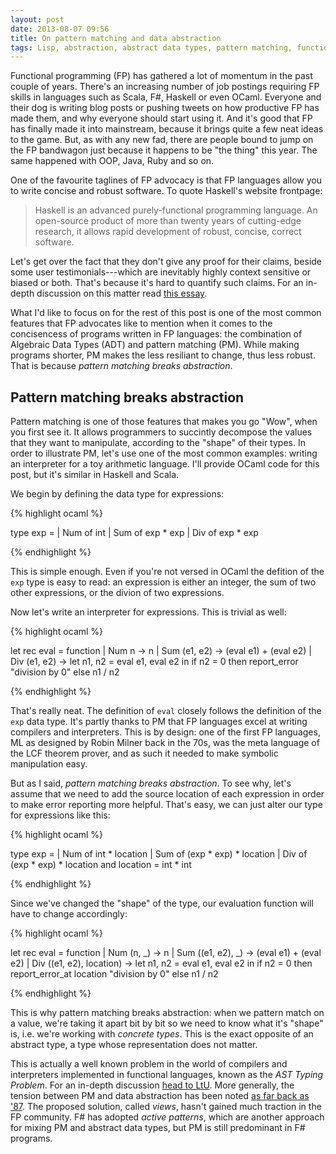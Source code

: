 ```yaml
---
layout: post
date: 2013-08-07 09:56
title: On pattern matching and data abstraction
tags: Lisp, abstraction, abstract data types, pattern matching, functional programming
---
```


Functional programming (FP) has gathered a lot of momentum in the past couple of years. There's an increasing number of job postings requiring FP skills in languages such as Scala, F#, Haskell or even OCaml. Everyone and their dog is writing blog posts or pushing tweets on how productive FP has made them, and why everyone should start using it. And it's good that FP has finally made it into mainstream, because it brings quite a few neat ideas to the game. But, as with any new fad, there are people bound to jump on the FP bandwagon just because it happens to be "the thing" this year. The same happened with OOP, Java, Ruby and so on.

One of the favourite taglines of FP advocacy is that FP languages allow you to write concise and robust software. To quote Haskell's website frontpage:

> Haskell is an advanced purely-functional programming language. An open-source product of more than twenty years of cutting-edge research, it allows rapid development of robust, concise, correct software.

Let's get over the fact that they don't give any proof for their claims, beside some user testimonials---which are inevitably highly context sensitive or biased or both. That's because it's hard to quantify such claims. For an in-depth discussion on this matter read [this essay](http://tagide.com/blog/2012/03/research-in-programming-languages/).

What I'd like to focus on for the rest of this post is one of the most common features that FP advocates like to mention when it comes to the concisencess of programs written in FP languages: the combination of Algebraic Data Types (ADT) and pattern matching (PM). While making programs shorter, PM makes the less resiliant to change, thus less robust. That is because _pattern matching breaks abstraction_.

## Pattern matching breaks abstraction

Pattern matching is one of those features that makes you go "Wow", when you first see it. It allows programmers to succintly decompose the values that they want to manipulate, according to the "shape" of their types. In order to illustrate PM, let's use one of the most common examples: writing an interpreter for a toy arithmetic language. I'll provide OCaml code for this post, but it's similar in Haskell and Scala.

We begin by defining the data type for expressions:

{% highlight ocaml %}

type exp =
  | Num of int
  | Sum of exp * exp
  | Div of exp * exp

{% endhighlight %}

This is simple enough. Even if you're not versed in OCaml the defition of the `exp` type is easy to read: an expression is either an integer, the sum of two other expressions, or the divion of two expressions. 

Now let's write an interpreter for expressions. This is trivial as well:

{% highlight ocaml %}

let rec eval = function
  | Num n -> n
  | Sum (e1, e2) -> (eval e1) + (eval e2)
  | Div (e1, e2) -> 
    let n1, n2 = eval e1, eval e2 in
    if n2 = 0 then report_error "division by 0"
    else n1 / n2

{% endhighlight %}

That's really neat. The definition of `eval` closely follows the definition of the `exp` data type. It's partly thanks to PM that FP languages excel at writing compilers and interpreters. This is by design: one of the first FP languages, ML as designed by Robin Milner back in the 70s, was the meta language of the LCF theorem prover, and as such it needed to make symbolic manipulation easy.

But as I said, _pattern matching breaks abstraction_. To see why, let's assume that we need to add the source location of each expression in order to make error reporting more helpful. That's easy, we can just alter our type for expressions like this:

{% highlight ocaml %}

type exp =
  | Num of int * location
  | Sum of (exp * exp) * location
  | Div of (exp * exp) * location
and location = int * int

{% endhighlight %}

Since we've changed the "shape" of the type, our evaluation function will have to change accordingly:

{% highlight ocaml %}

let rec eval = function
  | Num (n, _) -> n
  | Sum ((e1, e2), _) -> (eval e1) + (eval e2)
  | Div ((e1, e2), location) -> 
    let n1, n2 = eval e1, eval e2 in
    if n2 = 0 then report_error_at location "division by 0"
    else n1 / n2

{% endhighlight %}

This is why pattern matching breaks abstraction: when we pattern match on a value, we're taking it apart bit by bit so we need to know what it's "shape" is, i.e. we're working with _concrete types_. This is the exact opposite of an abstract type, a type whose representation does not matter.

This is actually a well known problem in the world of compilers and interpreters implemented in functional languages, known as the _AST Typing Problem_. For an in-depth discussion [head to LtU](http://lambda-the-ultimate.org/node/4170). More generally, the tension between PM and data abstraction has been noted [as far back as '87](http://www.cs.tufts.edu/~nr/cs257/archive/views/wadler.pdf). The proposed solution, called _views_, hasn't gained much traction in the FP community. F# has adopted _active patterns_, which are another approach for mixing PM and abstract data types, but PM is still predominant in F# programs.